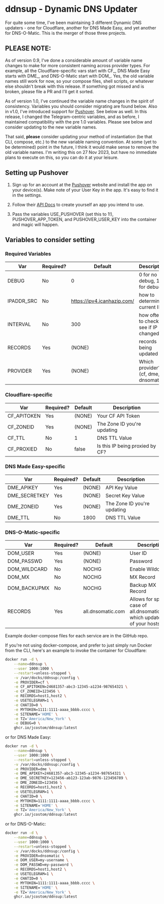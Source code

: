 # ddnsup - Dynamic DNS Updater

For quite some time, I've been maintaining 3 different Dynamic DNS updaters - one for Cloudflare, another for DNS Made Easy, and yet another for DNS-O-Matic. This is the merger of those three projects.

## PLEASE NOTE:

As of version 0.9, I've done a considerable amount of variable name changes to make for more consistent naming across provider types. For example, all the Cloudflare-specific vars start with CF_, DNS Made Easy starts with DME_, and DNS-O-Matic start with DOM_. Yes, the old variable names still work for now, so your compose files, shell scripts, or whatever else shouldn't break with this release. If something got missed and is broken, please file a PR and I'll get it sorted.

As of version 1.0, I've continued the variable name changes in the spirit of consistency. Variables you should consider migrating are found below. Also in v1.0, I've introduced support for [Pushover](https://pushover.net/). See below as well. In this release, I changed the Telegram-centric variables, and as before, I maintained compatibility with the pre 1.0 variables. Please see below and consider updating to the new variable names.

That said, **please** consider updating your method of instantiation (be that CLI, compose, etc.) to the new variable naming convention. At some (yet to be determined) point in the future, I think it would make sense to remove the old variable names. I'm writing this on 27 Nov 2023, but have no immediate plans to execute on this, so you can do it at your leisure.

## Setting up Pushover

1. Sign up for an account at the [Pushover](https://pushover.net/) website and install the app on your device(s). Make note of your User Key in the app. It's easy to find it in the settings.

2. Follow their [API Docs](https://pushover.net/api) to create yourself an app you intend to use.

3. Pass the variables USE_PUSHOVER (set this to 1!), PUSHOVER_APP_TOKEN, and PUSHOVER_USER_KEY into the container and magic will happen.

## Variables to consider setting

### Required Variables

| **Var** | **Required?** | **Default** | **Description** |
|---|---|---|---|
| DEBUG | No | 0 | 0 for no debug, 1 for debug |
| IPADDR_SRC | No | https://ipv4.icanhazip.com/ | how to determine current IP |
| INTERVAL | No | 300 | how often to check to see if IP changed |
| RECORDS | Yes | (NONE) | records being updated |
| PROVIDER | Yes | (NONE) | Which provider? (cf, dme, dnsomatic) |

### Cloudflare-specific

| **Var** | **Required?** | **Default** | **Description** |
|---|---|---|---|
| CF_APITOKEN | Yes | (NONE) | Your CF API Token |
| CF_ZONEID | Yes | (NONE) | The Zone ID you're updating |
| CF_TTL | No | 1 | DNS TTL Value |
| CF_PROXIED | No | false | Is this IP being proxied by CF? |

### DNS Made Easy-specific

| **Var** | **Required?** | **Default** | **Description** |
|---|---|---|---|
| DME_APIKEY | Yes | (NONE) | API Key Value |
| DME_SECRETKEY | Yes | (NONE) | Secret Key Value |
| DME_ZONEID | Yes | (NONE) | The Zone ID you're updating |
| DME_TTL | No | 1800 | DNS TTL Value |

### DNS-O-Matic-specific

| **Var** | **Required?** | **Default** | **Description** |
|---|---|---|---|
| DOM_USER | Yes | (NONE) | User ID |
| DOM_PASSWD | Yes | (NONE) | Password |
| DOM_WILDCARD | No | NOCHG | Enable Wildcard |
| DOM_MX | No | NOCHG | MX Record |
| DOM_BACKUPMX | No | NOCHG | Backup MX Record |
| RECORDS | Yes | all.dnsomatic.com | Allows for special case of all.dnsomatic.com, which updates all of your hosts |

Example docker-compose files for each service are in the GitHub repo.

If you're not using docker-compose, and prefer to just simply run Docker from the CLI, here's an example to invoke the container for Cloudflare:

```bash
docker run -d \
    --name=ddnsup \
    --user 1000:1000 \
    --restart=unless-stopped \
    -v /var/docks/ddnsup:/config \
    -e PROVIDER=cf \
    -e CF_APITOKEN=24681357-abc3-12345-a1234-987654321 \
    -e CF_ZONEID=123456 \
    -e RECORDS=host1,host2 \
    -e USETELEGRAM=1 \
    -e CHATID=0 \
    -e MYTOKEN=1111:1111-aaaa_bbbb.cccc \
    -e SITENAME='HOME' \
    -e TZ='America/New_York' \
    -e DEBUG=0 \
    ghcr.io/jcostom/ddnsup:latest
```

or for DNS Made Easy:

```bash
docker run -d \
    --name=ddnsup \
    --user 1000:1000 \
    --restart=unless-stopped \
    -v /var/docks/ddnsup:/config \
    -e PROVIDER=dme \
    -e DME_APIKEY=24681357-abc3-12345-a1234-987654321 \
    -e DME_SECRETKEY=123456-ab123-123ab-9876-123456789 \
    -e DME_ZONEID=123456 \
    -e RECORDS=host1,host2 \
    -e USETELEGRAM=1 \
    -e CHATID=0 \
    -e MYTOKEN=1111:1111-aaaa_bbbb.cccc \
    -e SITENAME='HOME' \
    -e TZ='America/New_York' \
    ghcr.io/jcostom/ddnsup:latest
```

or for DNS-O-Matic:

```bash
docker run -d \
    --name=ddnsup \
    --user 1000:1000 \
    --restart=unless-stopped \
    -v /var/docks/ddnsup:/config \
    -e PROVIDER=dnsomatic \
    -e DOM_USER=my-username \
    -e DOM_PASSWD=my-password \
    -e RECORDS=host1,host2 \
    -e USETELEGRAM=1 \
    -e CHATID=0 \
    -e MYTOKEN=1111:1111-aaaa_bbbb.cccc \
    -e SITENAME='HOME' \
    -e TZ='America/New_York' \
    ghcr.io/jcostom/ddnsup:latest
```
